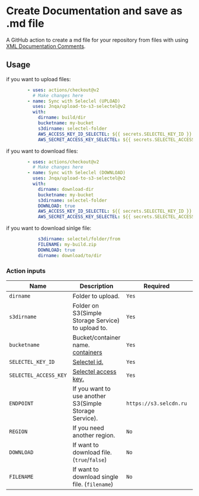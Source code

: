 # Create Documentation and save as .md file
A GitHub action to create a md file for your repository from files with using [XML Documentation Comments](https://docs.microsoft.com/en-us/dotnet/csharp/language-reference/xmldoc/).

## Usage

if you want to upload files:

```yml
        - uses: actions/checkout@v2
          # Make changes here
        - name: Sync with Seleclel (UPLOAD)
          uses: Jnqa/upload-to-s3-selectel@v2
          with:
            dirname: build/dir
            bucketname: my-bucket
            s3dirname: selectel-folder
            AWS_ACCESS_KEY_ID_SELECTEL: ${{ secrets.SELECTEL_KEY_ID }}
            AWS_SECRET_ACCESS_KEY_SELECTEL: ${{ secrets.SELECTEL_ACCESS_KEY }}
```

if you want to download files:

```yml
        - uses: actions/checkout@v2
          # Make changes here
        - name: Sync with Seleclel (DOWNLOAD)
          uses: Jnqa/upload-to-s3-selectel@v2
          with:
            dirname: download-dir
            bucketname: my-bucket
            s3dirname: selectel-folder
            DOWNLOAD: true
            AWS_ACCESS_KEY_ID_SELECTEL: ${{ secrets.SELECTEL_KEY_ID }}
            AWS_SECRET_ACCESS_KEY_SELECTEL: ${{ secrets.SELECTEL_ACCESS_KEY }}
```

if you want to download sinlge file:
```yml
            s3dirname: selectel/folder/from
            FILENAME: my-build.zip
            DOWNLOAD: true
            dirname: download/to/dir
```

### Action inputs

| Name | Description | Required | Default |
| --- | --- | --- | --- |
| `dirname` | Folder to upload. | `Yes` | `-` |
| `s3dirname` | Folder on S3(Simple Storage Service) to upload to. | `Yes` | `-` |
| `bucketname` | Bucket/container name. [containers](https://my.selectel.ru/storage/containers) | `Yes` | `-` |
| `SELECTEL_KEY_ID` | [Selectel id.](https://my.selectel.ru/storage/users) | `Yes` | `-` |
| `SELECTEL_ACCESS_KEY` | [Selectel access key.](https://my.selectel.ru/storage/users) | `Yes` | `-` |
| `ENDPOINT` | If you want to use another S3(Simple Storage Service). | `https://s3.selcdn.ru` | `No` |
| `REGION` | If you need another region. | `No` | `ru-1a` |
| `DOWNLOAD` | If want to download file. (`true`/`false`) | `No` | `false` |
| `FILENAME` | If want to download single file. (`filename`) | `No` | `-` |
